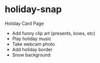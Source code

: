 # holiday-snap

Holiday Card Page

* Add funny clip art (presents, bows, etc)
* Play holiday music
* Take webcam photo
* Add holiday border
* Snow background
